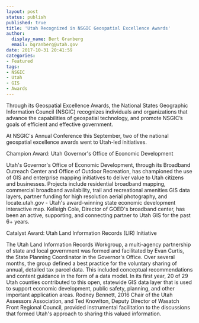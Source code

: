 ```yaml
---
layout: post
status: publish
published: true
title: 'Utah Recognized in NSGIC Geospatial Excellence Awards'
author:
  display_name: Bert Granberg
  email: bgranberg@utah.gov
date: 2017-10-31 20:41:59
categories:
- Featured
tags:
- NSGIC
- Utah
- GIS
- Awards
---
```

Through its Geospatial Excellence Awards, the National States Geographic Information Council (NSGIC) recognizes individuals and organizations that
advance the capabilities of geospatial technology, and promote NSGIC’s goals of efficient and effective government. 

At NSGIC's Annual Conference this September, two of the national geospatial excellence awards went to Utah-led initiatives.

Champion Award: Utah Governor's Office of Economic Development

Utah's Governor's Office of Economic Development, through its Broadband Outreach Center and Office of Outdoor Recreation, has championed the use of GIS and enterprise mapping initiatives to deliver value to Utah citizens and businesses. Projects include residential broadband mapping, commercial broadband availability, trail and recreational amenities GIS data layers, partner funding for high resolution aerial photography, and locate.utah.gov - Utah's award-winning state economic development interactive map. Kelleigh Cole, Director of GOED's broadband center, has been an active, supporting, and connecting partner to Utah GIS for the past 6+ years.

Catalyst Award: Utah Land Information Records (LIR) Initiative

The Utah Land Information Records Workgroup, a multi-agency partnership of state and local government was formed and facilitated by Evan Curtis, the State Planning Coordinator in the Governor's Office. Over several months, the group defined a best practice for the voluntary sharing of annual, detailed tax parcel data. This included conceptual recommendations and content guidance in the form of a data model. In its first year, 20 of 29 Utah counties contributed to this open, statewide GIS data layer that is used to support economic development, public safety, planning, and other important application areas. Rodney Bennett, 2016 Chair of the Utah Assessors Association, and Ted Knowlton, Deputy Director of Wasatch Front Regional Council, provided instrumental facilitation to the discussions that formed Utah's approach to sharing this valued information.
